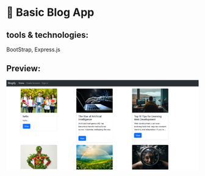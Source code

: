 
# 📌 Basic Blog App  

## tools & technologies: 
BootStrap, 
Express.js

## Preview:
![Project preview](assets/ScreenShot%202025-03-18%20171813.png)




